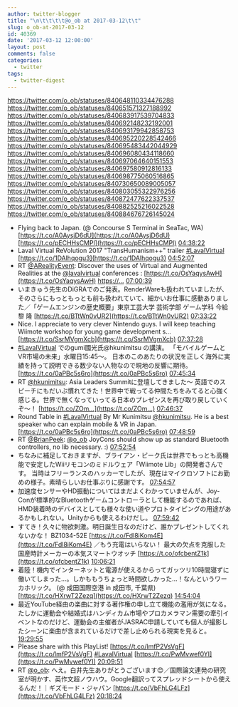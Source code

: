 ```yaml
---
author: twitter-blogger
title: "\n\t\t\t\t@o_ob at 2017-03-12\t\t"
slug: o_ob-at-2017-03-12
id: 40369
date: '2017-03-12 12:00:00'
layout: post
comments: false
categories:
  - twitter
tags:
  - twitter-digest
---
```


https://twitter.com/o_ob/statuses/840648110334476288 https://twitter.com/o_ob/statuses/840651571327188992 https://twitter.com/o_ob/statuses/840683917539704833 https://twitter.com/o_ob/statuses/840692148232192001 https://twitter.com/o_ob/statuses/840693179942858753 https://twitter.com/o_ob/statuses/840695220228542466 https://twitter.com/o_ob/statuses/840695483442044929 https://twitter.com/o_ob/statuses/840696080434118660 https://twitter.com/o_ob/statuses/840697064640151553 https://twitter.com/o_ob/statuses/840697580912816133 https://twitter.com/o_ob/statuses/840698775060516865 https://twitter.com/o_ob/statuses/840730650089005057 https://twitter.com/o_ob/statuses/840803055322976256 https://twitter.com/o_ob/statuses/840872477622337537 https://twitter.com/o_ob/statuses/840882525216022528 https://twitter.com/o_ob/statuses/840884676726145024  

*   Flying back to Japan. (@ Concourse S Terminal in SeaTac, WA) [https://t.co/A0AysjD6dU](https://t.co/A0AysjD6dU) [https://t.co/pECHHsCMPl](https://t.co/pECHHsCMPl) [04:38:22](https://twitter.com/o_ob/statuses/840648110334476288)
*   Laval Virtual ReVolution 2017 "TransHumanism++" trailer [#LavalVirtual](https://twitter.com/search?q=%23LavalVirtual&src=hash) [https://t.co/1DAlhqogu3](https://t.co/1DAlhqogu3) [04:52:07](https://twitter.com/o_ob/statuses/840651571327188992)
*   RT [@ARealityEvent](https://twitter.com/ARealityEvent): Discover the uses of Virtual and Augmented Realities at the [@lavalvirtual](https://twitter.com/lavalvirtual) conferences : [https://t.co/OsYaqysAwH](https://t.co/OsYaqysAwH) [https://…](https://…) [07:00:39](https://twitter.com/o_ob/statuses/840683917539704833)
*   いまきゅう先生のDiGRAでのご発表。RenderWareも扱われていましたが、そのさらにもっともっとも前も扱われていて、細かいお仕事に感動ありました／「ゲームエンジンの歴史概要」東京工芸大学 芸術学部 ゲーム学科 今給黎 隆 [https://t.co/BTtWn0vUR2](https://t.co/BTtWn0vUR2) [07:33:22](https://twitter.com/o_ob/statuses/840692148232192001)
*   Nice. I appreciate to very clever Nintendo guys. I will keep teaching Wiimote workshop for young game development s… [https://t.co/SsrMVgmXcb](https://t.co/SsrMVgmXcb) [07:37:28](https://twitter.com/o_ob/statuses/840693179942858753)
*   [#LavalVirtual](https://twitter.com/search?q=%23LavalVirtual&src=hash) でのgumi國光氏@hkunimitsu の講演。 「モバイルゲームとVR市場の未来」水曜日15:45〜。 日本のこのあたりの状況を正しく海外に実績を持って説明できる数少ない人物なので現地の反響に期待。 [https://t.co/0aPBc5s6ro](https://t.co/0aPBc5s6ro) [07:45:34](https://twitter.com/o_ob/statuses/840695220228542466)
*   RT [@hkunimitsu](https://twitter.com/hkunimitsu): Asia Leaders Summitに登壇してきました〜 英語でのスピーチにもだいぶ慣れてきた！世界中で戦ってる仲間たちをみてると心強く感じる。世界で無くなっていってる日本のプレゼンスを再び取り戻していくぞ〜！ [https://t.co/ZOm…](https://t.co/ZOm…) [07:46:37](https://twitter.com/o_ob/statuses/840695483442044929)
*   Round Table in [#LavalVirtual](https://twitter.com/search?q=%23LavalVirtual&src=hash) By Mr Kunimitsu [@hkunimitsu](https://twitter.com/hkunimitsu). He is a best speaker who can explain mobile & VR in Japan. [https://t.co/0aPBc5s6ro](https://t.co/0aPBc5s6ro) [07:48:59](https://twitter.com/o_ob/statuses/840696080434118660)
*   RT [@BrianPeek](https://twitter.com/BrianPeek): [@o_ob](https://twitter.com/o_ob) JoyCons should show up as standard Bluetooth controllers, no lib necessary. :) [07:52:54](https://twitter.com/o_ob/statuses/840697064640151553)
*   ちなみに補足しておきますが、ブライアン・ピーク氏は世界でもっとも高機能で安定したWiiリモコンのミドルウェア「Wiimote Lib」の開発者さんです。 当時はフリーランスのハッカーでしたが、現在はマイクロソフトにお勤めの様子。素晴らしいお仕事ぶりに感謝です。 [07:54:57](https://twitter.com/o_ob/statuses/840697580912816133)
*   加速度センサーやHD振動についてはまだよくわかっていませんが、Joy-Conが標準的なBluetoothゲームコントローラとして機能するのであれば、HMD装着時のデバイスとしても様々な使い道やプロトタイピングの用途があるかもしれない。Unityからも使えるわけだし。 [07:59:42](https://twitter.com/o_ob/statuses/840698775060516865)
*   すてき！久々に物欲刺激。明日誕生日なのだけど、誰かプレゼントしてくれないかな！ BZ1034-52E [https://t.co/Fdl8iKom4E](https://t.co/Fdl8iKom4E) ／もう充電はいらない！ 最大の欠点を克服した国産時計メーカーの本気スマートウオッチ [https://t.co/ofcbentZ1k](https://t.co/ofcbentZ1k) [10:06:21](https://twitter.com/o_ob/statuses/840730650089005057)
*   着陸！機内でインターネットと電源が使えるからってガッツリ10時間寝ずに働いてしまった...。しかももうちょっと時間欲しかった...！なんというワーカホリック。 (@ 成田国際空港 in 成田市, 千葉県) [https://t.co/HXrwT2Zezq](https://t.co/HXrwT2Zezq) [14:54:04](https://twitter.com/o_ob/statuses/840803055322976256)
*   最近YouTube経由の楽曲に対する著作権の申し立て機能の濫用が気になる。 たしかに運動会や結婚式はハンディカム市場やプロカメラマン需要の牽引イベントなのだけど、運動会の主催者がJASRAC申請していても個人が撮影したシーンに楽曲が含まれているだけで差し止められる現実を見ると。 [19:29:55](https://twitter.com/o_ob/statuses/840872477622337537)
*   Please share with this PlayList! [https://t.co/lmfP2VsVgF](https://t.co/lmfP2VsVgF) [#LavalVirtual](https://twitter.com/search?q=%23LavalVirtual&src=hash) [https://t.co/PwMvwef0YI](https://t.co/PwMvwef0YI) [20:09:51](https://twitter.com/o_ob/statuses/840882525216022528)
*   RT [@o_ob](https://twitter.com/o_ob): へえ。白井先生ありがとうございます😊／国際論文連発の研究室が明かす、英作文超ノウハウ。Google翻訳ってスプレッドシートから使えるんだ！｜ギズモード・ジャパン [https://t.co/VbFhLG4LFz](https://t.co/VbFhLG4LFz) [20:18:24](https://twitter.com/o_ob/statuses/840884676726145024)